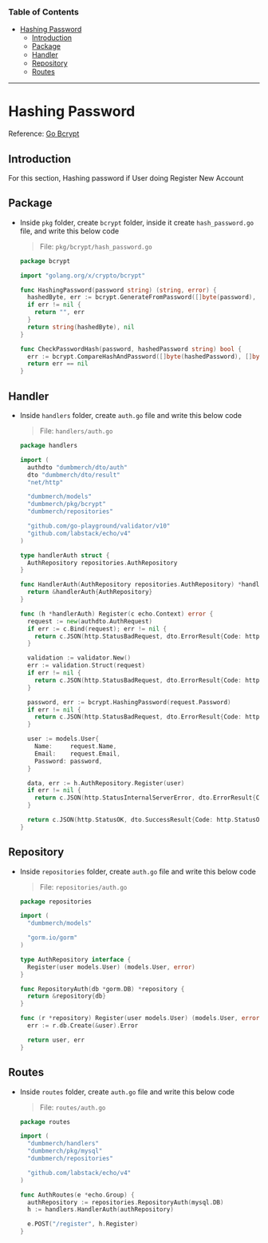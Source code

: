 ### Table of Contents

- [Hashing Password](#hashing-password)
  - [Introduction](#intoduction)
  - [Package](#Package)
  - [Handler](#Handler)
  - [Repository](#repository)
  - [Routes](#routes)

---

# Hashing Password

Reference: [Go Bcrypt](https://pkg.go.dev/golang.org/x/crypto/bcrypt)

## Introduction

For this section, Hashing password if User doing Register New Account

## Package

- Inside `pkg` folder, create `bcrypt` folder, inside it create `hash_password.go` file, and write this below code

  > File: `pkg/bcrypt/hash_password.go`

  ```go
  package bcrypt

  import "golang.org/x/crypto/bcrypt"

  func HashingPassword(password string) (string, error) {
    hashedByte, err := bcrypt.GenerateFromPassword([]byte(password), 10)
    if err != nil {
      return "", err
    }
    return string(hashedByte), nil
  }

  func CheckPasswordHash(password, hashedPassword string) bool {
    err := bcrypt.CompareHashAndPassword([]byte(hashedPassword), []byte(password))
    return err == nil
  }
  ```

## Handler

- Inside `handlers` folder, create `auth.go` file and write this below code

  > File: `handlers/auth.go`

  ```go
  package handlers

  import (
    authdto "dumbmerch/dto/auth"
    dto "dumbmerch/dto/result"
    "net/http"

    "dumbmerch/models"
    "dumbmerch/pkg/bcrypt"
    "dumbmerch/repositories"

    "github.com/go-playground/validator/v10"
    "github.com/labstack/echo/v4"
  )

  type handlerAuth struct {
    AuthRepository repositories.AuthRepository
  }

  func HandlerAuth(AuthRepository repositories.AuthRepository) *handlerAuth {
    return &handlerAuth{AuthRepository}
  }

  func (h *handlerAuth) Register(c echo.Context) error {
    request := new(authdto.AuthRequest)
    if err := c.Bind(request); err != nil {
      return c.JSON(http.StatusBadRequest, dto.ErrorResult{Code: http.StatusBadRequest, Message: err.Error()})
    }

    validation := validator.New()
    err := validation.Struct(request)
    if err != nil {
      return c.JSON(http.StatusBadRequest, dto.ErrorResult{Code: http.StatusBadRequest, Message: err.Error()})
    }

    password, err := bcrypt.HashingPassword(request.Password)
    if err != nil {
      return c.JSON(http.StatusBadRequest, dto.ErrorResult{Code: http.StatusBadRequest, Message: err.Error()})
    }

    user := models.User{
      Name:     request.Name,
      Email:    request.Email,
      Password: password,
    }

    data, err := h.AuthRepository.Register(user)
    if err != nil {
      return c.JSON(http.StatusInternalServerError, dto.ErrorResult{Code: http.StatusInternalServerError, Message: err.Error()})
    }

    return c.JSON(http.StatusOK, dto.SuccessResult{Code: http.StatusOK, Data: data})
  }
  ```

## Repository

- Inside `repositories` folder, create `auth.go` file and write this below code

  > File: `repositories/auth.go`

  ```go
  package repositories

  import (
    "dumbmerch/models"

    "gorm.io/gorm"
  )

  type AuthRepository interface {
    Register(user models.User) (models.User, error)
  }

  func RepositoryAuth(db *gorm.DB) *repository {
    return &repository{db}
  }

  func (r *repository) Register(user models.User) (models.User, error) {
    err := r.db.Create(&user).Error

    return user, err
  }
  ```

## Routes

- Inside `routes` folder, create `auth.go` file and write this below code

  > File: `routes/auth.go`

  ```go
  package routes

  import (
    "dumbmerch/handlers"
    "dumbmerch/pkg/mysql"
    "dumbmerch/repositories"

    "github.com/labstack/echo/v4"
  )

  func AuthRoutes(e *echo.Group) {
    authRepository := repositories.RepositoryAuth(mysql.DB)
    h := handlers.HandlerAuth(authRepository)

    e.POST("/register", h.Register)
  }
  ```

